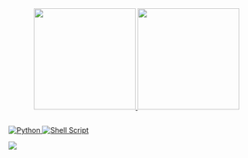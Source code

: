 <div align="center">
<a href="https://instagram.com/vinnybrunn00">
<img height="200em" src="https://github-readme-stats.vercel.app/api?username=vinnybrunn00&show_icons=true&theme=react&include_all_commits=true&count_private=true"/>
<img height="200em" src="https://github-readme-stats.vercel.app/api/top-langs/?username=vinnybrunn00&layout=compact&langs_count=7&theme=react"/>
</div>

##

<a href="https://docs.python.org/3/">![Python](https://img.shields.io/badge/python-3670A0?style=for-the-badge&logo=python&logoColor=ffdd54)
<a href="https://devdocs.io/bash/">![Shell Script](https://img.shields.io/badge/shell_script-%23121011.svg?style=for-the-badge&logo=gnu-bash&logoColor=white)

<div> 
  <a href="https://instagram.com/vinnybrunn00" target="_blank"><img src="https://img.shields.io/badge/-Instagram-%23E4405F?style=for-the-badge&logo=instagram&logoColor=white" target="_blank"></a> 
</div>
